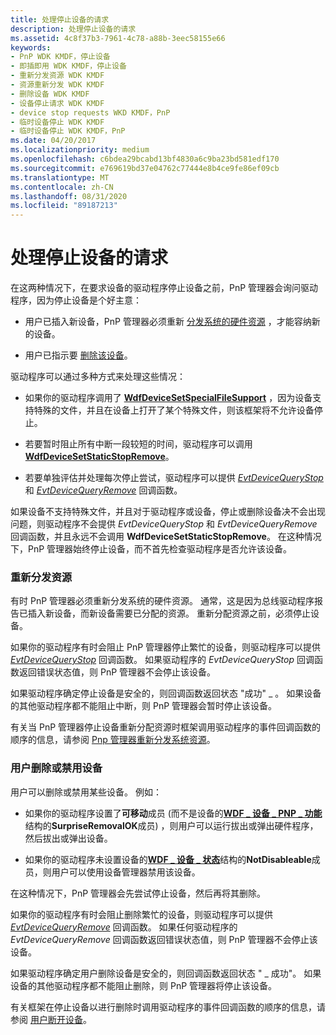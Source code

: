 ```yaml
---
title: 处理停止设备的请求
description: 处理停止设备的请求
ms.assetid: 4c8f37b3-7961-4c78-a88b-3eec58155e66
keywords:
- PnP WDK KMDF，停止设备
- 即插即用 WDK KMDF，停止设备
- 重新分发资源 WDK KMDF
- 资源重新分发 WDK KMDF
- 删除设备 WDK KMDF
- 设备停止请求 WDK KMDF
- device stop requests WKD KMDF，PnP
- 临时设备停止 WDK KMDF
- 临时设备停止 WDK KMDF，PnP
ms.date: 04/20/2017
ms.localizationpriority: medium
ms.openlocfilehash: c6bdea29bcabd13bf4830a6c9ba23bd581edf170
ms.sourcegitcommit: e769619bd37e04762c77444e8b4ce9fe86ef09cb
ms.translationtype: MT
ms.contentlocale: zh-CN
ms.lasthandoff: 08/31/2020
ms.locfileid: "89187213"
---
```

# <a name="handling-requests-to-stop-a-device"></a>处理停止设备的请求


在这两种情况下，在要求设备的驱动程序停止设备之前，PnP 管理器会询问驱动程序，因为停止设备是个好主意：

-   用户已插入新设备，PnP 管理器必须重新 [分发系统的硬件资源](#redistributing-resources) ，才能容纳新的设备。

-   用户已指示要 [删除该设备](#a-user-removes-or-disables-a-device)。

驱动程序可以通过多种方式来处理这些情况：

-   如果你的驱动程序调用了 [**WdfDeviceSetSpecialFileSupport**](/windows-hardware/drivers/ddi/wdfdevice/nf-wdfdevice-wdfdevicesetspecialfilesupport) ，因为设备支持特殊的文件，并且在设备上打开了某个特殊文件，则该框架将不允许设备停止。

-   若要暂时阻止所有中断一段较短的时间，驱动程序可以调用 [**WdfDeviceSetStaticStopRemove**](/windows-hardware/drivers/ddi/wdfdevice/nf-wdfdevice-wdfdevicesetstaticstopremove)。

-   若要单独评估并处理每次停止尝试，驱动程序可以提供 [*EvtDeviceQueryStop*](/windows-hardware/drivers/ddi/wdfdevice/nc-wdfdevice-evt_wdf_device_query_stop) 和 [*EvtDeviceQueryRemove*](/windows-hardware/drivers/ddi/wdfdevice/nc-wdfdevice-evt_wdf_device_query_remove) 回调函数。

如果设备不支持特殊文件，并且对于驱动程序或设备，停止或删除设备决不会出现问题，则驱动程序不会提供 *EvtDeviceQueryStop* 和 *EvtDeviceQueryRemove* 回调函数，并且永远不会调用 **WdfDeviceSetStaticStopRemove**。 在这种情况下，PnP 管理器始终停止设备，而不首先检查驱动程序是否允许该设备。

### <a name="redistributing-resources"></a><a href="" id="redistributing-resources"></a> 重新分发资源

有时 PnP 管理器必须重新分发系统的硬件资源。 通常，这是因为总线驱动程序报告已插入新设备，而新设备需要已分配的资源。 重新分配资源之前，必须停止设备。

如果你的驱动程序有时会阻止 PnP 管理器停止繁忙的设备，则驱动程序可以提供 [*EvtDeviceQueryStop*](/windows-hardware/drivers/ddi/wdfdevice/nc-wdfdevice-evt_wdf_device_query_stop) 回调函数。 如果驱动程序的 *EvtDeviceQueryStop* 回调函数返回错误状态值，则 PnP 管理器不会停止该设备。

如果驱动程序确定停止设备是安全的，则回调函数返回状态 "成功" \_ 。 如果设备的其他驱动程序都不能阻止中断，则 PnP 管理器会暂时停止该设备。

有关当 PnP 管理器停止设备重新分配资源时框架调用驱动程序的事件回调函数的顺序的信息，请参阅 [Pnp 管理器重新分发系统资源](the-pnp-manager-redistributes-system-resources.md)。

### <a name="a-user-removes-or-disables-a-device"></a><a href="" id="a-user-removes-or-disables-a-device"></a> 用户删除或禁用设备

用户可以删除或禁用某些设备。 例如：

-   如果你的驱动程序设置了**可移动**成员 (而不是设备的[**WDF \_ 设备 \_ PNP \_ 功能**](/windows-hardware/drivers/ddi/wdfdevice/ns-wdfdevice-_wdf_device_pnp_capabilities)结构的**SurpriseRemovalOK**成员) ，则用户可以运行拔出或弹出硬件程序，然后拔出或弹出设备。

-   如果你的驱动程序未设置设备的[**WDF \_ 设备 \_ 状态**](/windows-hardware/drivers/ddi/wdfdevice/ns-wdfdevice-_wdf_device_state)结构的**NotDisableable**成员，则用户可以使用设备管理器禁用该设备。

在这种情况下，PnP 管理器会先尝试停止设备，然后再将其删除。

如果你的驱动程序有时会阻止删除繁忙的设备，则驱动程序可以提供 [*EvtDeviceQueryRemove*](/windows-hardware/drivers/ddi/wdfdevice/nc-wdfdevice-evt_wdf_device_query_remove) 回调函数。 如果任何驱动程序的 *EvtDeviceQueryRemove* 回调函数返回错误状态值，则 PnP 管理器不会停止该设备。

如果驱动程序确定用户删除设备是安全的，则回调函数返回状态 " \_ 成功"。 如果设备的其他驱动程序都不能阻止删除，则 PnP 管理器将停止该设备。

有关框架在停止设备以进行删除时调用驱动程序的事件回调函数的顺序的信息，请参阅 [用户断开设备](a-user-unplugs-a-device.md)。

 

